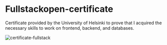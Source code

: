 # Fullstackopen-certificate
Certificate provided by the University of Helsinki to prove that I acquired the necessary skills to work on frontend, backend, and databases.

![certificate-fullstack](https://github.com/Till-Taeubrich/Fullstackopen-certificate/assets/95404970/c5a02e11-7ac8-40cc-bb3e-134bbd4e57b7)
